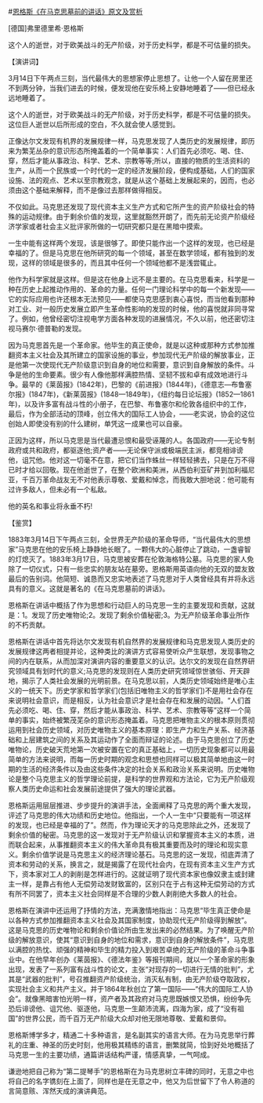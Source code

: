 #[恩格斯《在马克思墓前的讲话》原文及赏析](https://www.vrrw.net/wx/14675.html)

[德国]弗里德里希·恩格斯

这个人的逝世，对于欧美战斗的无产阶级，对于历史科学，都是不可估量的损失。

【演讲词】

3月14日下午两点三刻，当代最伟大的思想家停止思想了。让他一个人留在房里还不到两分钟，当我们进去的时候，便发现他在安乐椅上安静地睡着了——但已经永远地睡着了。

这个人的逝世，对于欧美战斗的无产阶级，对于历史科学，都是不可估量的损失。这位巨人逝世以后所形成的空白，不久就会使人感觉到。

正像达尔文发现有机界的发展规律一样，马克思发现了人类历史的发展规律，即历来为繁芜丛杂的意识形态所掩盖着的一个简单事实：人们首先必须吃、喝、住、穿，然后才能从事政治、科学、艺术、宗教等等;所以，直接的物质的生活资料的生产，从而一个民族或一个时代的一定的经济发展阶段，便构成基础，人们的国家设施、法的观点、艺术以至宗教观念，就是从这个基础上发展起来的，因而，也必须由这个基础来解释，而不是像过去那样做得相反。

不仅如此。马克思还发现了现代资本主义生产方式和它所产生的资产阶级社会的特殊的运动规律。由于剩余价值的发现，这里就豁然开朗了，而先前无论资产阶级经济学家或者社会主义批评家所做的一切研究都只是在黑暗中摸索。

一生中能有这样两个发现，该是很够了。即使只能作出一个这样的发现，也已经是幸福的了。但是马克思在他所研究的每一个领域，甚至在数学领域，都有独到的发现，这样的领域是很多的，而且其中任何一个领域他都不是浅尝辄止。

他作为科学家就是这样。但是这在他身上远不是主要的。在马克思看来，科学是一种在历史上起推动作用的、革命的力量。任何一门理论科学中的每一个新发现——它的实际应用也许还根本无法预见——都使马克思感到衷心喜悦，而当他看到那种对工业、对一般历史发展立即产生革命性影响的发现的时候，他的喜悦就非同寻常了。例如，他曾经密切注视电学方面各种发现的进展情况，不久以前，他还密切注视马赛尔·德普勒的发现。

因为马克思首先是一个革命家。他毕生的真正使命，就是以这种或那种方式参加推翻资本主义社会及其所建立的国家设施的事业，参加现代无产阶级的解放事业，正是他第一次使现代无产阶级意识到自身的地位和需要，意识到自身解放的条件。斗争是他的生命要素。很少有人像他那样满腔热情、坚韧不拔和卓有成效地进行斗争。最早的《莱茵报》(1842年)，巴黎的《前进报》(1844年)，《德意志—布鲁塞尔报》(1847年)，《新莱茵报》(1848—1849年)，《纽约每日论坛报》(1852—1861年)，以及许多富有战斗性的小册子，在巴黎、布鲁塞尔和伦敦各组织中的工作，最后，作为全部活动的顶峰，创立伟大的国际工人协会，——老实说，协会的这位创始人即使没有别的什么建树，单凭这一成果也可以自豪。

正因为这样，所以马克思是当代最遭忌恨和最受诬蔑的人。各国政府——无论专制政府或共和政府，都驱逐他;资产者——无论保守派或极端民主派，都竞相诽谤他，诅咒他。他对这一切毫不在意，把它们当作蛛丝一样轻轻拂去，只是在万不得已时才给以回敬。现在他逝世了，在整个欧洲和美洲，从西伯利亚矿井到加利福尼亚，千百万革命战友无不对他表示尊敬、爱戴和悼念，而我敢大胆地说：他可能有过许多敌人，但未必有一个私敌。

他的英名和事业将永垂不朽!



【鉴赏】

1883年3月14日下午两点三刻，全世界无产阶级的革命导师，“当代最伟大的思想家”马克思在他的安乐椅上静静地长眠了。一颗伟大的心脏停止了跳动，一盏睿智的灯熄灭了。1883年3月17日，马克思被安葬在伦敦海格特公墓。马克思的家人免除了一切仪式，只有一些忠实的朋友站在墓旁。恩格斯用英语向他的无双的盟友致最后的告别词。他简短、诚恳而又忠实地表述了马克思对于人类曾经具有并将永远具有的意义。这就是著名的《在马克思墓前的讲话》。

恩格斯在讲话中概括了作为思想和行动巨人的马克思一生的主要发现和贡献，这就是：1。发现了历史唯物论;2。发现了剩余价值秘密;3。为无产阶级革命事业所作的不朽贡献。

恩格斯在讲话中首先将达尔文发现有机自然界的发展规律和马克思发现人类历史的发展规律这两者相提并论，这种类比的演讲方式容易使听众产生联想，发现事物之间的内在联系，从而加深对演讲内容的重要意义的认识。达尔文的发现在自然界研究领域具有划时代的意义;马克思的发现则在人类历史研究领域惊世骇俗、开天辟地，揭示了人类社会发展的光明前景。在马克思以前，人类历史领域始终是唯心主义的一统天下。历史学家和哲学家们(包括旧唯物主义的哲学家们)不是用社会存在来说明社会意识，而是相反，认为社会意识才是社会存在和发展的动因。“人们首先必须吃、喝、住、穿，然后才能从事政治、科学、艺术、宗教等等”这样一个简单的事实，始终被繁茂芜杂的意识形态掩盖着。马克思把唯物主义的根本原则贯彻运用到社会历史领域，对历史唯物主义的基本原理：即生产力和生产关系、经济基础和上层建筑之间的关系及其运动作了全面而辩证的论述。由于马克思创立了历史唯物论，历史破天荒地第一次被安置在它的真正基础上，一切历史现象都可以用最简单的方法来说明，而每一历史时期的观念和思想也同样可以极其简单地由这一时期的生活的经济条件以及由这些条件决定的社会关系和政治关系来说明。历史唯物论是整个马克思主义的哲学理论前提，是科学的世界观和方法论，它为无产阶级观察人类历史命运和社会发展前途提供了强大的理论武器。

恩格斯运用层层推进、步步提升的演讲手法，全面阐释了马克思的两个重大发现，评述了马克思的伟大功绩和历史地位。他指出，一个人一生中“只要能有一项这样的发现，也已经是幸福的了”。然而，作为理论天才的马克思除此之外，还发现了剩余价值的秘密。马克思的这一发现对于无产阶级认识和掌握资本主义的本质，进而联合起来，从事推翻资本主义的伟大革命具有极其重要而及时的理论和现实意义。剩余价值学说是马克思主义的经济理论基石。马克思的这一发现，彻底弄清了资本和劳动的关系，换言之，就是揭露了在现代社会内，在现有资本主义生产方式下，资本家对工人的剥削是怎样进行的。这就证明了现代资本家也像奴隶主或封建主一样，是靠占有他人无偿劳动发财致富的，区别只在于占有这种无偿劳动的方式有所不同罢了，资本主义社会同样是不合理的少数人剥削绝大多数人的社会。

恩格斯在演讲中还运用了抒情的方法，充满激情地指出：马克思“毕生真正使命是以各种方式参加推翻资本主义社会及其国家制度，协助现代无产阶级得到解放”。这是马克思的历史唯物论和剩余价值论所由生发出来的必然结果。为了唤醒无产阶级的解放意识，使其“意识到自身的地位和需求，意识到自身的解放条件”，马克思以满腔的热忱、顽强的精神和毕生的精力投入到艰苦卓绝的无产阶级的革命斗争事业中。在他早年创办《莱茵报》、《德法年鉴》等报刊期间，就以一个革命家的形象出现，发表了一系列富有战斗性的论文，主张“对现存的一切进行无情的批判”，尤其是“武器的批判”，号召推翻资产阶级统治，消灭私有制，由无产阶级夺取政权，实现社会主义和共产主义。并于1864年秋创立了第一国际——“伟大的国际工人协会”。就像黑暗害怕光明一样，资产者及其政府对马克思既嫉恨又恐惧，纷纷争先恐后诽谤他、诅咒他、驱逐他，马克思一生颠沛流离，四海为家，成了“没有祖国”的世界公民，而千百万无产阶级大众却对他无限地尊敬、爱戴和景仰。

恩格斯博学多才，精通二十多种语言，是名副其实的语言大师。在为马克思举行葬礼的庄重、神圣的历史时刻，他用极其精练的语言，删繁就简，恰到好处地概括了马克思一生的主要功绩，通篇讲话结构严谨，情感真挚，一气呵成。

谦逊地把自己称为“第二提琴手”的恩格斯在为马克思树立丰碑的同时，无意之中也将自己的名字镌刻在上面了，同样也是在无意之中，他又为后世留下了令人称道的言简意赅、浑然天成的演讲典范。

